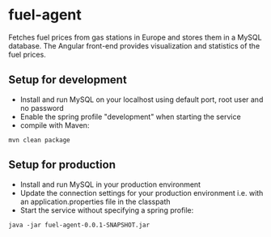 # fuel-agent
Fetches fuel prices from gas stations in Europe and stores them in a MySQL database. The Angular front-end provides visualization and statistics of the fuel prices.

## Setup for development
* Install and run MySQL on your localhost using default port, root user and no password
* Enable the spring profile "development" when starting the service
* compile with Maven:
```
mvn clean package
```

## Setup for production
* Install and run MySQL in your production environment
* Update the connection settings for your production environment i.e. with an application.properties file in the classpath
* Start the service without specifying a spring profile:
```
java -jar fuel-agent-0.0.1-SNAPSHOT.jar
```
